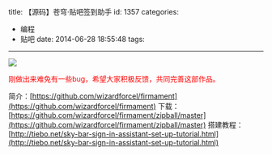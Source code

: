 title: 【源码】苍穹·贴吧签到助手
id: 1357
categories:
  - 编程
  - 贴吧
date: 2014-06-28 18:55:48
tags:
---

![](http://ww2.sinaimg.cn/mw690/841aea59gw1ehu0z9tsubj20ka099wep.jpg)

<span style="color:red;">刚做出来难免有一些bug，希望大家积极反馈，共同完善这部作品。</span>
<!--more-->
简介：[https://github.com/wizardforcel/firmament](https://github.com/wizardforcel/firmament)
下载：[https://github.com/wizardforcel/firmament/zipball/master](https://github.com/wizardforcel/firmament/zipball/master)
搭建教程：[http://tiebo.net/sky-bar-sign-in-assistant-set-up-tutorial.html](http://tiebo.net/sky-bar-sign-in-assistant-set-up-tutorial.html)